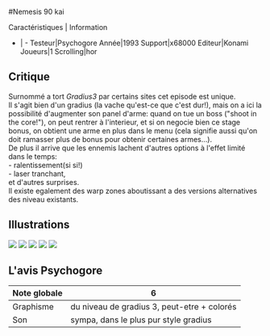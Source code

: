 #Nemesis 90 kai

Caractéristiques | Information
- | -
Testeur|Psychogore
Année|1993
Support|x68000
Editeur|Konami
Joueurs|1
Scrolling|hor

## Critique
Surnommé a tort <i>Gradius3</i> par certains sites cet episode est unique.<br/>Il s'agit bien d'un gradius (la vache qu'est-ce que c'est dur!), mais on a ici la possibilité d'augmenter son panel d'arme: quand on tue un boss ("shoot in the core!"), on peut rentrer à l'interieur, et si on negocie bien ce stage bonus, on obtient une arme en plus dans le menu (cela signifie aussi qu'on doit ramasser plus de bonus pour obtenir certaines armes...).<br/>De plus il arrive que les ennemis lachent d'autres options à l'effet limité dans le temps: <br/>- ralentissement(si si!)<br/>- laser tranchant,<br/>et d'autres surprises.<br/>Il existe egalement des warp zones aboutissant a des versions alternatives des niveau existants.

## Illustrations
![](http://www.shmup.com/images/thumbs/nemesis90-1.jpg)
![](http://www.shmup.com/images/thumbs/nemesis90-2.jpg)
![](http://www.shmup.com/images/thumbs/)
![](http://www.shmup.com/images/thumbs/)
![](http://www.shmup.com/images/thumbs/)

## L'avis Psychogore
Note globale|6
-|-
Graphisme|du niveau de gradius 3, peut-etre + colorés
Son|sympa, dans le plus pur style gradius
